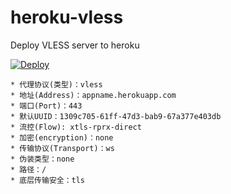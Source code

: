 # heroku-vless
Deploy VLESS server to heroku

[![Deploy](https://www.herokucdn.com/deploy/button.png)](https://dashboard.heroku.com/new?template=https://github.com/bluertds/lllogo/edit/main)


```
* 代理协议(类型)：vless 
* 地址(Address)：appname.herokuapp.com
* 端口(Port)：443
* 默认UUID：1309c705-61ff-47d3-bab9-67a377e403db
* 流控(Flow): xtls-rprx-direct
* 加密(encryption)：none
* 传输协议(Transport)：ws
* 伪装类型：none
* 路径：/
* 底层传输安全：tls

